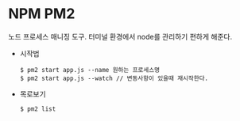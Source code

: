# NPM PM2

노드 프로세스 매니징 도구. 터미널 환경에서 node를 관리하기 편하게 해준다.

- 시작법

    ```
    $ pm2 start app.js --name 원하는 프로세스명
    $ pm2 start app.js --watch // 변동사항이 있을때 재시작한다.
    ```

- 목로보기

  ```
  $ pm2 list
  ```
